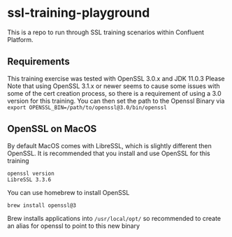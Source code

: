 # ssl-training-playground

This is a repo to run through SSL training scenarios within Confluent Platform.

## Requirements
This training exercise was tested with OpenSSL 3.0.x and JDK 11.0.3
Please Note that using OpenSSL 3.1.x or newer seems to cause some issues with some of the cert creation process, so there is a requirement of using a 3.0 version for this training.
You can then set the path to the Openssl Binary via `export OPENSSL_BIN=/path/to/openssl@3.0/bin/openssl`

## OpenSSL on MacOS
By default MacOS comes with LibreSSL, which is slightly different then OpenSSL. It is recommended that you install and use OpenSSL for this training
```
openssl version
LibreSSL 3.3.6
```
You can use homebrew to install OpenSSL
```
brew install openssl@3
```
Brew installs applications into `/usr/local/opt/` so recommended to create an alias for openssl to point to this new binary
